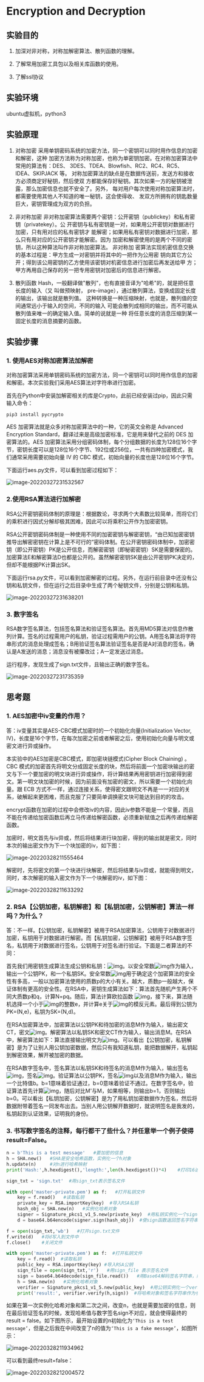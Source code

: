 # Encryption and Decryption

## 实验目的

1. 加深对非对称，对称加解密算法、散列函数的理解。

2. 了解常用加密工具包以及相关库函数的使用。

3. 了解ssl协议

## 实验环境

ubuntu虚拟机，python3

## 实验原理

1. 对称加密 采用单钥密码系统的加密方法，同一个密钥可以同时用作信息的加密和解密，这种 加密方法称为对称加密，也称为单密钥加密。在对称加密算法中常用的算法有：DES、 3DES、TDEA、Blowfish、RC2、RC4、RC5、IDEA、SKIPJACK 等。 对称加密算法的缺点是在数据传送前，发送方和接收方必须商定好秘钥，然后使双 方都能保存好秘钥。其次如果一方的秘钥被泄露，那么加密信息也就不安全了。另外， 每对用户每次使用对称加密算法时，都需要使用其他人不知道的唯一秘钥，这会使得收、 发双方所拥有的钥匙数量巨大，密钥管理成为双方的负担。 

2. 非对称加密 非对称加密算法需要两个密钥：公开密钥（publickey）和私有密钥（privatekey）。公 开密钥与私有密钥是一对，如果用公开密钥对数据进行加密，只有用对应的私有密钥才 能解密；如果用私有密钥对数据进行加密，那么只有用对应的公开密钥才能解密。因为 加密和解密使用的是两个不同的密钥，所以这种算法叫作非对称加密算法。 非对称加 密算法实现机密信息交换的基本过程是：甲方生成一对密钥并将其中的一把作为公用密 钥向其它方公开；得到该公用密钥的乙方使用该密钥对机密信息进行加密后再发送给甲 方；甲方再用自己保存的另一把专用密钥对加密后的信息进行解密。

3. 散列函数 Hash，一般翻译做"散列"，也有直接音译为"哈希"的，就是把任意长度的输入（又 叫做预映射， pre-image），通过散列算法，变换成固定长度的输出，该输出就是散列值。 这种转换是一种压缩映射，也就是，散列值的空间通常远小于输入的空间，不同的输入 可能会散列成相同的输出，而不可能从散列值来唯一的确定输入值。简单的说就是一种 将任意长度的消息压缩到某一固定长度的消息摘要的函数。

## 实验步骤

### **1.** **使用AES对称加密算法加解密**

对称加密算法采用单钥密码系统的加密方法，同一个密钥可以同时用作信息的加密和解密。本次实验我们采用AES算法对字符串进行加密。

首先在Python中安装加解密相关的库是Crypto，此前已经安装过pip，因此只需输入命令：

`pip3 install pycrypto`

AES 加密算法就是众多对称加密算法中的一种，它的英文全称是 Advanced Encryption Standard，翻译过来是高级加密标准，它是用来替代之前的 DES 加密算法的。AES 加密算法采用分组密码体制，每个分组数据的长度为128位16个字节，密钥长度可以是128位16个字节、192位或256位，一共有四种加密模式，我们通常采用需要初始向量 IV 的 CBC 模式，初始向量的长度也是128位16个字节。

下面运行aes.py文件，可以看到加密过程如下：

![image-20220327231532567](https://gitee.com/bright_xu/blog-image/raw/master/202203272315628.png)

### 2.**使用RSA算法进行加解密**

RSA公开密钥密码体制的原理是：根据数论，寻求两个大素数比较简单，而将它们的乘积进行因式分解却极其困难，因此可以将乘积公开作为加密密钥。

RSA公开密钥密码体制是一种使用不同的加密密钥与解密密钥，“由已知加密密钥推导出解密密钥在计算上是不可行的”密码体制。在公开密钥密码体制中，加密密钥（即公开密钥）PK是公开信息，而解密密钥（即秘密密钥）SK是需要保密的。加密算法E和解密算法D也都是公开的。虽然解密密钥SK是由公开密钥PK决定的，但却不能根据PK计算出SK。

下面运行rsa.py文件，可以看到加密解密的过程。另外，在运行前目录中还没有公钥和私钥文件，但在运行之后目录中生成了两个秘钥文件，分别是公钥和私钥。

![image-20220327231638201](https://gitee.com/bright_xu/blog-image/raw/master/202203272316260.png)

### 3. 数字签名

RSA数字签名算法，包括签名算法和验证签名算法。首先用MD5算法对信息作散列计算。签名的过程需用户的私钥，验证过程需用户的公钥。A用签名算法将字符串形式的消息处理成签名；B用验证签名算法验证签名是否是A对消息的签名，确认是A发送的消息；消息没有被攥改过；A一定发送过消息。

运行程序，发现生成了sign.txt文件，且输出正确的数字签名。

![image-20220327231735359](https://gitee.com/bright_xu/blog-image/raw/master/202203272317406.png)

## 思考题

### **1. AES加密中iv变量的作用？**

答：iv变量其实是AES-CBC模式加密时的一个初始化向量(Initialization Vector, IV)，长度是16个字节，在每次加密之前或者解密之后，使用初始化向量与明文或密文进行异或操作。

本实验中的AES加密是CBC模式，即加密块链模式(Cipher Block Chaining) 。CBC 模式的加密首先将明文分成固定长度的块，然后将前面一个加密块输出的密文与下一个要加密的明文块进行异或操作，将计算结果再用密钥进行加密得到密文。第一明文块加密的时候，因为前面没有加密的密文，所以需要一个初始化向量。跟 ECB 方式不一样，通过连接关系，使得密文跟明文不再是一一对应的关系，破解起来更困难，而且克服了只要简单调换密文块可能达到目的的攻击。

encrypt函数在加密的过程中会修改iv的内容，因此iv参数不能是一个常量，而且不能在传递给加密函数后再立马传递给解密函数，必须重新赋值之后再传递给解密函数。

加密时，明文首先与iv异或，然后将结果进行块加密，得到的输出就是密文，同时本次的输出密文作为下一个块加密的iv，如下图：

![image-20220328211555464](https://gitee.com/bright_xu/blog-image/raw/master/202203282116562.png)

解密时，先将密文的第一个块进行块解密，然后将结果与iv异或，就能得到明文，同时，本次解密的输入密文作为下一个块解密的iv，如下图：

![image-20220328211633292](https://gitee.com/bright_xu/blog-image/raw/master/202203282116356.png)

### **2.** **RSA【公钥加密，私钥解密】和【私钥加密，公钥解密】算法一样吗？为什么？**

答：不一样。【公钥加密，私钥解密】被用于RSA加密算法，公钥用于对数据进行加密，私钥用于对数据进行解密。而【私钥加密，公钥解密】被用于RSA数字签名，私钥用于对数据进行签名，公钥用于对签名进行验证。下面是二者算法的不同：

  首先我们用密钥生成算法生成公钥和私钥：![img](https://gitee.com/bright_xu/blog-image/raw/master/202203282117703.png)。以安全常数![img](https://gitee.com/bright_xu/blog-image/raw/master/202203282117712.png)作为输入，输出一个公钥PK，和一个私钥SK。安全常数![img](file:///C:/Users/DELL/AppData/Local/Temp/msohtmlclip1/01/clip_image004.png)用于确定这个加密算法的安全性有多高，一般以加密算法使用的质数p的大小有关。越大，质数p一般越大，保证体制有更高的安全性。在RSA中，密钥生成算法如下：算法首先随机产生两个不同大质数p和q，计算N=pq。随后，算法计算欧拉函数 ![img](C:/Users/DELL/AppData/Local/Temp/msohtmlclip1/01/clip_image006.png)，接下来，算法随机选择一个小于![img](C:/Users/DELL/AppData/Local/Temp/msohtmlclip1/01/clip_image008.png)的整数e，并计算e关于![img](file:///C:/Users/DELL/AppData/Local/Temp/msohtmlclip1/01/clip_image008.png)的模反元素。最后得到公钥为PK=(N,e)，私钥为SK=(N,d)。

在RSA加密算法中，加密算法以公钥PK和待加密的消息M作为输入，输出密文CT，密文![img](C:/Users/DELL/AppData/Local/Temp/msohtmlclip1/01/clip_image010.png)。解密算法以私钥SK和密文CT作为输入，输出消息M。在RSA中，解密算法如下：算法直接输出明文为![img](C:/Users/DELL/AppData/Local/Temp/msohtmlclip1/01/clip_image012.png)。可以看出【公钥加密，私钥解密】是为了让别人用公钥加密数据，然后只有我知道私钥，能把数据解开，私钥起到解密效果，解开被加密的数据。

  在RSA数字签名中，签名算法以私钥SK和待签名的消息M作为输入，输出签名![img](https://gitee.com/bright_xu/blog-image/raw/master/202203282117173.png)，签名![img](https://gitee.com/bright_xu/blog-image/raw/master/202203282117175.png)。验证算法以公钥PK，签名![img](file:///C:/Users/DELL/AppData/Local/Temp/msohtmlclip1/01/clip_image014.png)以及消息M作为输入，输出一个比特值b。b=1意味着验证通过，b=0意味着验证不通过。在数字签名中，验证算法首先计算![img](C:/Users/DELL/AppData/Local/Temp/msohtmlclip1/01/clip_image018.png)，随后对比M'与M，如果相等，则输出b=1，否则输出b=0。可以看出【私钥加密，公钥解密】是为了用私钥加密数据作为签名，然后将数据附带着签名一同发布出去。当别人用公钥解开数据时，就说明签名是我发的，私钥起到认证效果，证明我的身份。

### 3. 书写数字签名的注释，每行都干了些什么？并任意举一个例子使得result=False。

```python
n = b'This is a test message'   #要加密的信息
h = SHA.new()   #SHA是安全哈希函数，实例化一个h对象
h.update(n)     #对n进行哈希映射
print('Hash:',h.hexdigest(),'length:',len(h.hexdigest())*4)    #打印16进制的字符串，并输出其长度

sign_txt = 'sign.txt'  #用sign_txt表示签名文件

with open('master-private.pem') as f:   #打开私钥文件
    key = f.read()   #读取私钥
    private_key = RSA.importKey(key)  #导入RSA私钥
    hash_obj = SHA.new(n)   #实例化哈希对象
    signer = Signature_pkcs1_v1_5.new(private_key)  #用私钥实例化一个signer签名者对象
    d = base64.b64encode(signer.sign(hash_obj))  #使sign函数返回签名字符串，然后用Base64编码赋值给d

f = open(sign_txt,'wb')   #打开sign.txt文件
f.write(d)   #将d写入到文件中
f.close()    #关闭文件

with open('master-private.pem') as f:  #打开私钥文件
    key = f.read()  #读取私钥
    public_key = RSA.importKey(key) #导入RSA公钥
    sign_file = open(sign_txt,'r')   #用sign_file 表示签名文件
    sign = base64.b64decode(sign_file.read())   #用Base64解码签名字符串，赋值给sign
    h = SHA.new(n)   #实例化哈希对象
    verifier = Signature_pkcs1_v1_5.new(public_key)  #用公钥实例化一个verifier验证者对象
    print('result:', verifier.verify(h,sign))  #将哈希对象和签名字符串作为参数，验证者验证签名是否为真

```

如果在第一次实例化哈希对象和第二次之间，改变n，也就是需要加密的信息，则在最后验证签名的时候，发现哈希值与数字签名sign不对应，就会使得最终的result = false。如下图所示，最开始设置的n初始化为`‘This is a test message’`，但是之后我在中间改变了n的值为`‘This is a fake message’`，如图所示：

![image-20220328211934962](https://gitee.com/bright_xu/blog-image/raw/master/202203282119000.png)

可以看到最终result=false：

![image-20220328212004572](https://gitee.com/bright_xu/blog-image/raw/master/202203282120633.png)

